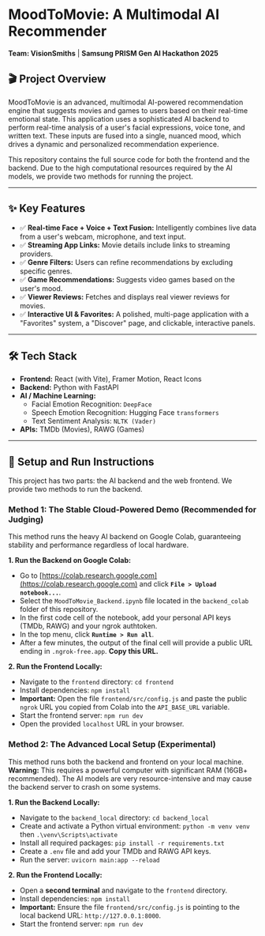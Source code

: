 # MoodToMovie: A Multimodal AI Recommender

**Team: VisionSmiths** | **Samsung PRISM Gen AI Hackathon 2025**

## 🎬 Project Overview

MoodToMovie is an advanced, multimodal AI-powered recommendation engine that suggests movies and games to users based on their real-time emotional state. This application uses a sophisticated AI backend to perform real-time analysis of a user's facial expressions, voice tone, and written text. These inputs are fused into a single, nuanced mood, which drives a dynamic and personalized recommendation experience.

This repository contains the full source code for both the frontend and the backend. Due to the high computational resources required by the AI models, we provide two methods for running the project.

---
## ✨ Key Features

* ✅ **Real-time Face + Voice + Text Fusion:** Intelligently combines live data from a user's webcam, microphone, and text input.
* ✅ **Streaming App Links:** Movie details include links to streaming providers.
* ✅ **Genre Filters:** Users can refine recommendations by excluding specific genres.
* ✅ **Game Recommendations:** Suggests video games based on the user's mood.
* ✅ **Viewer Reviews:** Fetches and displays real viewer reviews for movies.
* ✅ **Interactive UI & Favorites:** A polished, multi-page application with a "Favorites" system, a "Discover" page, and clickable, interactive panels.

---
## 🛠️ Tech Stack

* **Frontend:** React (with Vite), Framer Motion, React Icons
* **Backend:** Python with FastAPI
* **AI / Machine Learning:**
    * Facial Emotion Recognition: `DeepFace`
    * Speech Emotion Recognition: Hugging Face `transformers`
    * Text Sentiment Analysis: `NLTK (Vader)`
* **APIs:** TMDb (Movies), RAWG (Games)

---

## 🚀 Setup and Run Instructions

This project has two parts: the AI backend and the web frontend. We provide two methods to run the backend.

### Method 1: The Stable Cloud-Powered Demo (Recommended for Judging)

This method runs the heavy AI backend on Google Colab, guaranteeing stability and performance regardless of local hardware.

**1. Run the Backend on Google Colab:**
   - Go to [https://colab.research.google.com](https://colab.research.google.com) and click **`File > Upload notebook...`**.
   - Select the `MoodToMovie_Backend.ipynb` file located in the `backend_colab` folder of this repository.
   - In the first code cell of the notebook, add your personal API keys (TMDb, RAWG) and your ngrok authtoken.
   - In the top menu, click **`Runtime > Run all`**.
   - After a few minutes, the output of the final cell will provide a public URL ending in `.ngrok-free.app`. **Copy this URL.**

**2. Run the Frontend Locally:**
   - Navigate to the `frontend` directory: `cd frontend`
   - Install dependencies: `npm install`
   - **Important:** Open the file `frontend/src/config.js` and paste the public `ngrok` URL you copied from Colab into the `API_BASE_URL` variable.
   - Start the frontend server: `npm run dev`
   - Open the provided `localhost` URL in your browser.

### Method 2: The Advanced Local Setup (Experimental)

This method runs both the backend and frontend on your local machine.
**Warning:** This requires a powerful computer with significant RAM (16GB+ recommended). The AI models are very resource-intensive and may cause the backend server to crash on some systems.

**1. Run the Backend Locally:**
   - Navigate to the `backend_local` directory: `cd backend_local`
   - Create and activate a Python virtual environment: `python -m venv venv` then `.\venv\Scripts\activate`
   - Install all required packages: `pip install -r requirements.txt`
   - Create a `.env` file and add your TMDb and RAWG API keys.
   - Run the server: `uvicorn main:app --reload`

**2. Run the Frontend Locally:**
   - Open a **second terminal** and navigate to the `frontend` directory.
   - Install dependencies: `npm install`
   - **Important:** Ensure the file `frontend/src/config.js` is pointing to the local backend URL: `http://127.0.0.1:8000`.
   - Start the frontend server: `npm run dev`




